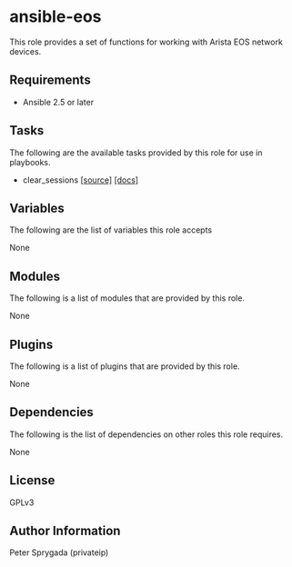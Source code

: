 # ansible-eos
This role provides a set of functions for working with Arista EOS network
devices.  

## Requirements
* Ansible 2.5 or later

## Tasks
The following are the available tasks provided by this role for use in
playbooks.

* clear_sessions [[source]](https://github.com/privateip/ansible-eos/blob/devel/tasks/clear_sessions.yaml) [[docs]](https://github.com/privateip/ansible-eos/blob/devel/docs/clear_sessions.md)

## Variables
The following are the list of variables this role accepts

None

## Modules
The following is a list of modules that are provided by this role.

None

## Plugins
The following is a list of plugins that are provided by this role.

None

## Dependencies
The following is the list of dependencies on other roles this role requires.

None

## License
GPLv3

## Author Information
Peter Sprygada (privateip)

